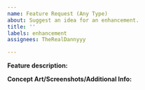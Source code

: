 ```yaml
---
name: Feature Request (Any Type)
about: Suggest an idea for an enhancement.
title: ''
labels: enhancement
assignees: TheRealDannyyy

---
```


**Feature description:**


**Concept Art/Screenshots/Additional Info:**
